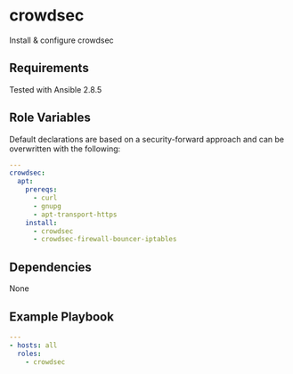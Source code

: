 crowdsec
========

Install & configure crowdsec

Requirements
------------

Tested with Ansible 2.8.5

Role Variables
--------------

Default declarations are based on a security-forward approach and can be overwritten with the following:

```yaml
---
crowdsec:
  apt:
    prereqs:
      - curl
      - gnupg
      - apt-transport-https
    install:
      - crowdsec
      - crowdsec-firewall-bouncer-iptables
```

Dependencies
------------

None

Example Playbook
----------------

```yaml
---
- hosts: all
  roles:
    - crowdsec
```